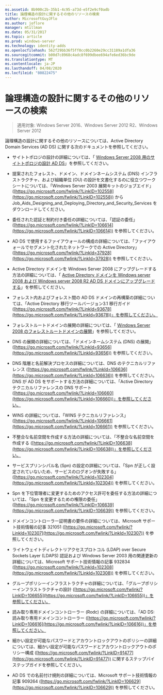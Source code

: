 ```yaml
---
ms.assetid: 8b900c2b-35b1-4c95-a73d-e5f2e9cf0adb
title: 論理構造の設計に関するその他のリソースの検索
author: MicrosoftGuyJFlo
ms.author: joflore
manager: mtillman
ms.date: 05/31/2017
ms.topic: article
ms.prod: windows-server
ms.technology: identity-adds
ms.openlocfilehash: 562f29bb36f5ff0cc0b2260e29cc31189a1dfa36
ms.sourcegitcommit: b00d7c8968c4adc8f699dbee694afe6ed36bc9de
ms.translationtype: MT
ms.contentlocale: ja-JP
ms.lasthandoff: 04/08/2020
ms.locfileid: "80822475"
---
```

# <a name="finding-additional-resources-for-logical-structure-design"></a>論理構造の設計に関するその他のリソースの検索

>適用対象: Windows Server 2016、Windows Server 2012 R2、Windows Server 2012

論理構造の設計に関するその他のリソースについては、Active Directory Domain Services (AD DS) に関する次のドキュメントを参照してください。  
  
- サイトトポロジの設計の詳細については、「 [Windows Server 2008 用のサイトトポロジの設計 AD DS](Designing-the-Site-Topology.md)」を参照してください。  

- 提案されたフォレスト、ドメイン、ドメインネームシステム (DNS) インフラストラクチャ、および組織単位 (OU) の設計を文書化するのに役立つワークシートについては、「Windows Server 2003 展開キットのジョブエイド」 ([https://go.microsoft.com/fwlink/?LinkID=102558](https://go.microsoft.com/fwlink/?LinkID=102558)) から Job_Aids_Designing_and_Deploying_Directory_and_Security_Services をダウンロードしてください。  
  
- 委任された認証と制約付き委任の詳細については、「認証の委任」 ([https://go.microsoft.com/fwlink/?LinkID=106614](https://go.microsoft.com/fwlink/?LinkID=106614)) を参照してください。  
  
- AD DS で使用するファイアウォールの構成の詳細については、「ファイアウォールでセグメント化されたネットワークでの Active Directory」 ([https://go.microsoft.com/fwlink/?LinkId=37928](https://go.microsoft.com/fwlink/?LinkId=37928)) を参照してください。  
  
- Active Directory ドメインを Windows Server 2008 にアップグレードする方法の詳細については、「 [Active Directory ドメインを Windows server 2008 および Windows server 2008 R2 AD DS ドメインにアップグレードする](https://technet.microsoft.com/library/cc731188.aspx)」を参照してください。  
  
- フォレスト内およびフォレスト間の AD DS ドメインの再構築の詳細については、「Active Directory 移行ツールバージョン3.1 移行ガイド ([https://go.microsoft.com/fwlink/?LinkId=93678](https://go.microsoft.com/fwlink/?LinkId=93678))」を参照してください。  
  
- フォレストルートドメインの展開の詳細については、「 [Windows Server 2008 のフォレストルートドメインの展開](https://technet.microsoft.com/library/cc731174.aspx)」を参照してください。  
  
- DNS の展開の詳細については、「ドメインネームシステム (DNS) の展開」 ([https://go.microsoft.com/fwlink/?LinkId=93656](https://go.microsoft.com/fwlink/?LinkId=93656)) を参照してください。  
  
- DNS 階層と名前解決プロセスの詳細については、DNS のテクニカルリファレンス ([https://go.microsoft.com/fwlink/?LinkId=106636](https://go.microsoft.com/fwlink/?LinkId=106636)) を参照してください。 DNS が AD DS をサポートする方法の詳細については、「Active Directory テクニカルリファレンスの DNS サポート ([https://go.microsoft.com/fwlink/?LinkId=106660](https://go.microsoft.com/fwlink/?LinkId=106660))」を参照してください。  
  
- WINS の詳細については、「WINS テクニカルリファレンス」 ([https://go.microsoft.com/fwlink/?LinkId=106661](https://go.microsoft.com/fwlink/?LinkId=106661)) を参照してください。  
  
- 不整合な名前空間を作成する方法の詳細については、「不整合な名前空間を作成する ([https://go.microsoft.com/fwlink/?LinkID=106638](https://go.microsoft.com/fwlink/?LinkID=106638))」を参照してください。  
  
- サービスプリンシパル名 (Spn) の設定の詳細については、「Spn が正しく設定されていないため、サービスのログオンが失敗する」 ([https://go.microsoft.com/fwlink/?LinkId=102304](https://go.microsoft.com/fwlink/?LinkId=102304)) を参照してください。  
  
- Spn を下位管理者に変更するためのアクセス許可を委任する方法の詳細については、「Spn を変更するための権限の委任」 ([https://go.microsoft.com/fwlink/?LinkID=106639](https://go.microsoft.com/fwlink/?LinkID=106639)) を参照してください。  
  
- ドメインコントローラー証明書の要件の詳細については、Microsoft サポート技術情報の記事 321051 ([https://go.microsoft.com/fwlink/?LinkId=102307](https://go.microsoft.com/fwlink/?LinkId=102307)) を参照してください。  
  
- ライトウェイトディレクトリアクセスプロトコル (LDAP) over Secure Sockets Layer (LDAPS) 認証および Windows Server 2003 用の関連更新の詳細については、Microsoft サポート技術情報の記事 932834 ([https://go.microsoft.com/fwlink/?LinkId=102308](https://go.microsoft.com/fwlink/?LinkId=102308)) を参照してください。  
  
- グループポリシーインフラストラクチャの詳細については、「グループポリシーインフラストラクチャの設計 ([https://go.microsoft.com/fwlink/?LinkID=106655](https://go.microsoft.com/fwlink/?LinkID=106655))」を参照してください。  
  
- 読み取り専用ドメインコントローラー (Rodc) の詳細については、「AD DS: 読み取り専用ドメインコントローラー ([https://go.microsoft.com/fwlink/?LinkID=106616](https://go.microsoft.com/fwlink/?LinkID=106616))」を参照してください。  
  
- 細かい設定が可能なパスワードとアカウントロックアウトのポリシーの詳細については、細かい設定が可能なパスワードとアカウントロックアウトのポリシー構成 ([https://go.microsoft.com/fwlink/?LinkID=91477](https://go.microsoft.com/fwlink/?LinkID=91477)) に関するステップバイステップガイドを参照してください。  
  
- AD DS での名前付け規則の詳細については、Microsoft サポート技術情報の記事 909264 ([https://go.microsoft.com/fwlink/?LinkID=106629](https://go.microsoft.com/fwlink/?LinkID=106629)) を参照してください。  
